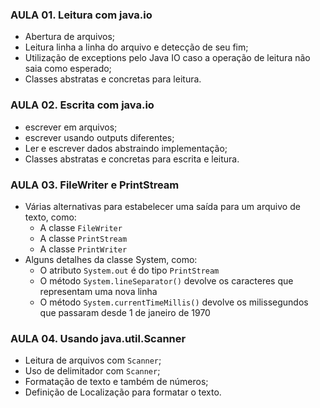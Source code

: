 ### AULA 01. Leitura com java.io 
- Abertura de arquivos;
- Leitura linha a linha do arquivo e detecção de seu fim;
- Utilização de exceptions pelo Java IO caso a operação de leitura não saia como esperado;
- Classes abstratas e concretas para leitura.
### AULA 02. Escrita com java.io
- escrever em arquivos;
- escrever usando outputs diferentes;
- Ler e escrever dados abstraindo implementação;
- Classes abstratas e concretas para escrita e leitura.
### AULA 03. FileWriter e PrintStream
- Várias alternativas para estabelecer uma saída para um arquivo de texto, como:
  - A classe `FileWriter`
  - A classe `PrintStream`
  - A classe `PrintWriter`
- Alguns detalhes da classe System, como:
  - O atributo `System.out` é do tipo `PrintStream`
  - O método `System.lineSeparator()` devolve os caracteres que representam uma nova linha
  - O método `System.currentTimeMillis()` devolve os milissegundos que passaram desde 1 de janeiro de 1970
### AULA 04. Usando java.util.Scanner
- Leitura de arquivos com `Scanner`;
- Uso de delimitador com `Scanner`;
- Formatação de texto e também de números;
- Definição de Localização para formatar o texto.